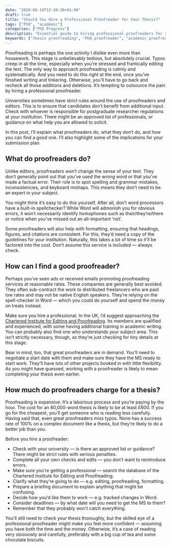 ```yaml
---
date: "2020-09-14T12:30:38+01:00"
draft: true
title: "Should You Hire a Professional Proofreader for Your Thesis?"
tags: ["PhD", "academic"]
categories: ["PhD Progress"]
description: "Essential guide to hiring professional proofreaders for your PhD thesis. Learn what proofreaders do, how to find qualified professionals, costs involved, and university regulations around editing services."
keywords: ["thesis proofreading", "PhD proofreader", "academic proofreading", "thesis editing", "professional proofreader", "proofreading cost", "thesis submission", "academic writing", "PhD completion", "editing services"]
---
```


Proofreading is perhaps the one activity I dislike even more than housework. This stage is unbelievably tedious, but absolutely crucial. Typos creep in all the time, especially when you’re stressed and frantically editing the text. The only way to approach proofreading is calmly and systematically. And you need to do this right at the end, once you’ve finished writing and tinkering. Otherwise, you’ll have to go back and recheck all those additions and deletions. It’s tempting to outsource the pain by hiring a professional proofreader.

Universities sometimes have strict rules around the use of proofreaders and editors. This is to ensure that candidates don’t benefit from additional input. Check with whoever is responsible for postgraduate researcher regulations at your institution. There might be an approved list of professionals, or guidance on what help you are allowed to solicit.

In this post, I’ll explain what proofreaders do, what they don’t do, and how you can find a good one. I’ll also highlight some of the implications for your submission plan.

## What do proofreaders do?

Unlike editors, proofreaders won’t change the sense of your text. They don’t generally point out that you’ve used the wrong word or that you’ve made a factual error. Their role is to spot spelling and grammar mistakes, inconsistencies, and keyboard mishaps. This means they don’t need to be an expert in your subject.

You might think it’s easy to do this yourself. After all, don’t word processors have a built-in spellchecker? While Word will admonish you for obvious errors, it won’t necessarily identify homophones such as their/they’re/there or notice when you’ve missed out an all-important ‘not’.

Some proofreaders will also help with formatting, ensuring that headings, figures, and citations are consistent. For this, they’d need a copy of the guidelines for your institution. Naturally, this takes a lot of time so it’ll be factored into the cost. Don’t assume this service is included — always check.

## How can I find a good proofreader?

Perhaps you’ve seen ads or received emails promoting proofreading services at reasonable rates. These companies are generally best avoided. They often sub-contract the work to distributed freelancers who are paid low rates and may not be native English speakers. They’re relying on the spell-checker in Word — which you could do yourself and spend the money on treats instead.

Make sure you hire a professional. In the UK, I’d suggest approaching the [Chartered Institute for Editing and Proofreading](https://www.ciep.uk/). Its members are qualified and experienced, with some having additional training in academic writing. You can probably also find one who understands your subject area. This isn’t strictly necessary, though, as they’re just checking for tiny details at this stage.

Bear in mind, too, that great proofreaders are in demand. You’ll need to negotiate a start date with them and make sure they have the MS ready to start work. They’ll have lots of other projects booked in with little flexibility. As you might have guessed, working with a proofreader is likely to mean completing your thesis even earlier.

## How much do proofreaders charge for a thesis?

Proofreading is expensive. It’s a laborious process and you’re paying by the hour. The cost for an 80,000-word thesis is likely to be at least £600. If you go for the cheapest, you’ll get someone who is reading less carefully. Having said that, even great proofreaders miss typos. None has a success rate of 100% on a complex document like a thesis, but they’re likely to do a better job than you.

Before you hire a proofreader:

- Check with your university — is there an approved list or guidance? There might be strict rules with serious penalties.
- Complete all your own checks and edits — you don’t want to reintroduce errors.
- Make sure you’re getting a professional — search the database of the Chartered Institute for Editing and Proofreading.
- Clarify what they’re going to do — e.g. editing, proofreading, formatting.
- Prepare a briefing document to explain anything that might be confusing.
- Decide how you’d like them to work — e.g. tracked changes in Word.
- Consider deadlines — by what date will you need to get the MS to them?
- Remember that they probably won’t catch everything.

You’ll still need to check your thesis thoroughly, but the skilled eye of a professional proofreader might make you feel more confident — assuming you have both the time and the money. Otherwise, it’s a case of reading very sloooowly and carefully, preferably with a big cup of tea and some chocolate biscuits.